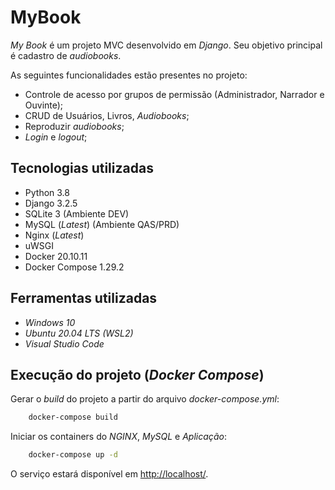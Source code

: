 # MyBook

_My Book_ é um projeto MVC desenvolvido em _Django_. Seu objetivo principal é cadastro de _audiobooks_.

As seguintes funcionalidades estão presentes no projeto:

- Controle de acesso por grupos de permissão (Administrador, Narrador e Ouvinte);
- CRUD de Usuários, Livros, _Audiobooks_;
- Reproduzir _audiobooks_;
- _Login_ e _logout_;

## Tecnologias utilizadas

- Python 3.8
- Django 3.2.5
- SQLite 3 (Ambiente DEV)
- MySQL (_Latest_) (Ambiente QAS/PRD)
- Nginx (_Latest_)
- uWSGI
- Docker 20.10.11
- Docker Compose 1.29.2

## Ferramentas utilizadas

- _Windows 10_
- _Ubuntu 20.04 LTS (WSL2)_
- _Visual Studio Code_

## Execução do projeto (_Docker Compose_)

Gerar o _build_ do projeto a partir do arquivo _docker-compose.yml_:

```sh
    docker-compose build
```

Iniciar os containers do _NGINX_, _MySQL_ e _Aplicação_:

```sh
    docker-compose up -d
```

O serviço estará disponível em [http://localhost/](http://localhost/).